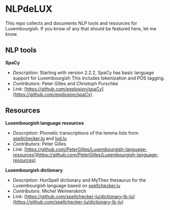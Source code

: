 # NLPdeLUX

This repo collects and documents NLP tools and resources for Luxembourgish. If you know of any that should be featured here, let me know.

## NLP tools

**SpaCy**

- *Description*: Starting with version 2.2.2, SpaCy has basic language support for Luxembourgish This includes tokenization and POS tagging. 
- *Contributors*: Peter Gilles and Christoph Purschke
- *Link*: [https://github.com/explosion/spaCy](https://github.com/explosion/spaCy)

## Resources

**Luxembourgish language resources**

- *Description*: Phonetic transcriptions of the lemma lists from [spellchecker.lu](spellchecker.lu) and [lod.lu](lod.lu)
- *Contributors*: Peter Gilles
- *Link*: [https://github.com/PeterGilles/Luxembourgish-language-resources](https://github.com/PeterGilles/Luxembourgish-language-resources)

**Luxembourgish dictionary**

- *Description*: HunSpell dictionary and MyThes thesaurus for the Luxembourgish language based on [spellchecker.lu](spellchecker.lu)
- *Contributors*: Michel Weimerskirch
- *Link*: [https://github.com/spellchecker-lu/dictionary-lb-lu](https://github.com/spellchecker-lu/dictionary-lb-lu)
